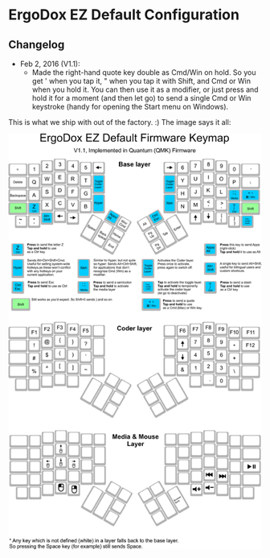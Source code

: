 # ErgoDox EZ Default Configuration

## Changelog

* Feb 2, 2016 (V1.1): 
  * Made the right-hand quote key double as Cmd/Win on hold. So you get ' when you tap it, " when you tap it with Shift, and Cmd or Win when you hold it. You can then use it as a modifier, or just press and hold it for a moment (and then let go) to send a single Cmd or Win keystroke (handy for opening the Start menu on Windows).

This is what we ship with out of the factory. :) The image says it all:

![Default](default_highres.png)
